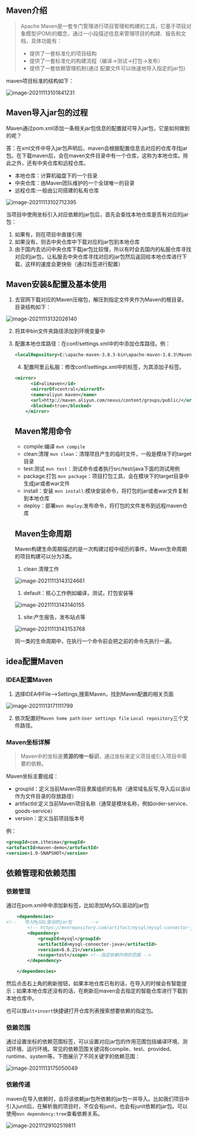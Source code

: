 ## Maven介绍

> Apache Maven是一套专门管理进行项目管理和构建的工具，它基于项目对象模型(POM)的概念，通过一小段描述信息来管理项目的构建、报告和文档，具体功能有：
>
> * 提供了一套标准化的项目结构
> * 提供了一套标准化的构建流程（编译->测试->打包->发布）
> * 提供了一套依赖管理机制(通过 配置文件可以快速地导入指定的jar包)

maven项目标准的结构如下：

![image-20211113101841231](C:\Users\wwwlu\AppData\Roaming\Typora\typora-user-images\image-20211113101841231.png)

## Maven导入jar包的过程

Maven通过pom.xml添加一条相关jar包信息的配置就可导入jar包，它是如何做到的呢？

答：在xml文件中导入jar包声明后，maven会根据配置信息去对应的仓库寻找jar包。在下载maven后，会在maven文件目录中有一个仓库，这称为本地仓库。除此之外，还有中央仓库和远程仓库。

* 本地仓库：计算机磁盘下的一个目录
* 中央仓库：由Maven团队维护的一个全球唯一的目录
* 远程仓库:一般由公司搭建的私有仓库

![image-20211113102712395](C:\Users\wwwlu\AppData\Roaming\Typora\typora-user-images\image-20211113102712395.png)

当项目中使用坐标引入对应依赖的jar包后，首先会查找本地仓库是否有对应的jar包：

1. 如果有，则在项目中直接引用
2. 如果没有，则去中央仓库中下载对应的jar包到本地仓库
3. 由于国内去访问中央仓库下载jar包比较慢，所以有时会去国内的私服仓库寻找对应的jar包，让私服去中央仓库寻找对应的jar包然后返回给本地仓库进行下载，这样的速度会更快些（通过<mirror>标签进行配置）

## Maven安装&配置及基本使用

1. 去官网下载对应的Maven压缩包，解压到指定文件夹作为Maven的根目录。目录结构如下：

![image-20211113132026140](C:\Users\wwwlu\AppData\Roaming\Typora\typora-user-images\image-20211113132026140.png)

2. 将其中bin文件夹路径添加到环境变量中

3. 配置本地仓库路径：在conf/settings.xml中的<localRepository></localRepository>中添加仓库路径。例：

   ```xml
   <localRepository>E:\apache-maven-3.8.3-bin\apache-maven-3.8.3\MavenLoacalRepository<!-- 修改仓库路径--></localRepository>
   ```

   4. 配置阿里云私服：修改conf/settings.xml中的<mirrors>标签，为其添加子标签。

   ```xml
   <mirror>
         <id>alimaven</id>
         <mirrorOf>central</mirrorOf>
         <name>aliyun maven</name>
         <url>http://maven.aliyun.com/nexus/content/groups/public/</url>
         <blocked>true</blocked>
       </mirror>
   ```

   ## Maven常用命令

   * compile:编译  `mvn compile`
   * clean:清理 `mvn clean`：清理项目产生的临时文件，一般是模块下的target目录
   * test:测试 `mvn test`：测试命令或者执行src/test/java下面的测试用例
   * package:打包 `mvn package`：项目打包工具，会在模块下的target目录中生成jar或者war文件
   * install：安装 `mvn install`:模块安装命令，将打包的jar或者war文件复制到本地仓库
   * deploy：部署`mvn deploy`:发布命令，将打包的文件发布到远程maven仓库
   
   ## Maven生命周期
   
   Maven构建生命周期描述的是一次构建过程中经历的事件。Maven生命周期的项目构建可以分为3类。
   
   1. clean 清理工作
   
   ![image-20211113143124661](C:\Users\wwwlu\AppData\Roaming\Typora\typora-user-images\image-20211113143124661.png)
   
   1. default：核心工作例如编译，测试，打包安装等
   
   ![image-20211113143140155](C:\Users\wwwlu\AppData\Roaming\Typora\typora-user-images\image-20211113143140155.png)
   
   1. site:产生报告，发布站点等
   
   ![image-20211113143153768](C:\Users\wwwlu\AppData\Roaming\Typora\typora-user-images\image-20211113143153768.png)
   
   同一类的生命周期中，在执行一个命令前会把之前的命令先执行一遍。

## idea配置Maven

### IDEA配置Maven

1. 选择IDEA中File-->Settings,搜索Maven，找到Maven配置的相关页面

![image-20211113171111799](C:\Users\wwwlu\AppData\Roaming\Typora\typora-user-images\image-20211113171111799.png)

2. 依次配置好`Maven home path` `User settings file` `Local repository`三个文件路径。

### Maven坐标详解

> Maven中的坐标是**资源的唯一标识**，通过坐标来定义项目或引入项目中需要的依赖。

Maven坐标主要组成：

* groupId：定义当前Maven项目隶属组织的名称（通常域名反写,导入后以该id作为文件目录的存放路径）
* artifactId:定义当前Maven项目名称（通常是模块名称，例如order-service、goods-service）
* version：定义当前项目版本号

例：

```xml
<groupId>com.itheima</groupId>
<artufactId>maven-demo</artufactId>
<version>1.0-SNAPSHOT</version>
```

## 依赖管理和依赖范围

### 依赖管理

通过在pom.xml中<dependencies>中添加新标签<dependency>，比如添加MySQL驱动的jar包

```xml
    <dependencies>
<!--   导入MySQL驱动的jar包       -->
        <!-- https://mvnrepository.com/artifact/mysql/mysql-connector-java -->
        <dependency>
            <groupId>mysql</groupId>
            <artifactId>mysql-connector-java</artifactId>
            <version>8.0.21</version>
            <scope>test</scope> <!--指定依赖作用的范围 -->
        </dependency>

    </dependencies>
```

然后点击右上角的刷新按钮，如果本地仓库已有的话，在导入的时候会有智能提示；如果本地仓库还没有的话，在刷新后maven会去指定的智能仓库进行下载到本地仓库中。

也可以按`alt+insert`快捷键打开仓库列表搜索想要依赖的指定包。

### 依赖范围

通过设置坐标的依赖范围<scope>标签，可以设置对应jar包的作用范围包括编译环境、测试环境、运行环境。常见的依赖范围关键词有compile、test、provided、runtime、system等。下图展示了不同关键字的依赖范围：

![image-20211113175050049](C:\Users\wwwlu\AppData\Roaming\Typora\typora-user-images\image-20211113175050049.png)

### 依赖传递

maven在导入依赖时，会将该依赖jar包所依赖的jar包一并导入。比如我们项目中引入junit后，在解析我的项目时，不仅会有junit，也会有junit依赖的jar包。可以使用`mvn dependency:tree`查看依赖关系。

![image-20211129102519811](C:\Users\wwwlu\AppData\Roaming\Typora\typora-user-images\image-20211129102519811.png)

